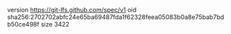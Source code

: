 version https://git-lfs.github.com/spec/v1
oid sha256:2702702abfc24e65ba69487fda1f62328feea05083b0a8e75bab7bdb50ce498f
size 3422
